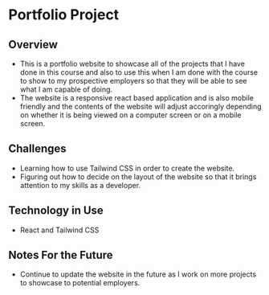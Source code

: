 # Portfolio Project

## Overview
* This is a portfolio website to showcase all of the projects that I have done in this course and also to use this when I am done
with the course to show to my prospective employers so that they will be able to see what I am capable of doing. 
* The website is a responsive react based application and is also mobile friendly and the contents of the website will adjust accoringly depending on whether it is being viewed on a computer screen or on a mobile screen. 

## Challenges
* Learning how to use Tailwind CSS in order to create the website. 
* Figuring out how to decide on the layout of the website so that it brings attention to my skills as a developer.


## Technology in Use
* React and Tailwind CSS

## Notes For the Future
* Continue to update the website in the future as I work on more projects to showcase to potential employers. 

